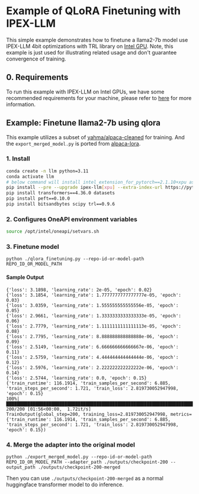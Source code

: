 # Example of QLoRA Finetuning with IPEX-LLM

This simple example demonstrates how to finetune a llama2-7b model use IPEX-LLM 4bit optimizations with TRL library on [Intel GPU](../../../README.md).
Note, this example is just used for illustrating related usage and don't guarantee convergence of training.

## 0. Requirements
To run this example with IPEX-LLM on Intel GPUs, we have some recommended requirements for your machine, please refer to [here](../../../README.md#requirements) for more information.

## Example: Finetune llama2-7b using qlora

This example utilizes a subset of [yahma/alpaca-cleaned](https://huggingface.co/datasets/yahma/alpaca-cleaned) for training. And the `export_merged_model.py` is ported from [alpaca-lora](https://github.com/tloen/alpaca-lora/blob/main/export_hf_checkpoint.py).

### 1. Install

```bash
conda create -n llm python=3.11
conda activate llm
# below command will install intel_extension_for_pytorch==2.1.10+xpu as default
pip install --pre --upgrade ipex-llm[xpu] --extra-index-url https://pytorch-extension.intel.com/release-whl/stable/xpu/us/
pip install transformers==4.36.0 datasets
pip install peft==0.10.0
pip install bitsandbytes scipy trl==0.9.6
```

### 2. Configures OneAPI environment variables
```bash
source /opt/intel/oneapi/setvars.sh
```

### 3. Finetune model

```
python ./qlora_finetuning.py --repo-id-or-model-path REPO_ID_OR_MODEL_PATH
```

#### Sample Output
```log
{'loss': 3.1898, 'learning_rate': 2e-05, 'epoch': 0.02}
{'loss': 3.1854, 'learning_rate': 1.7777777777777777e-05, 'epoch': 0.03}
{'loss': 3.0359, 'learning_rate': 1.555555555555556e-05, 'epoch': 0.05}
{'loss': 2.9661, 'learning_rate': 1.3333333333333333e-05, 'epoch': 0.06}
{'loss': 2.7779, 'learning_rate': 1.1111111111111113e-05, 'epoch': 0.08}                              
{'loss': 2.7795, 'learning_rate': 8.888888888888888e-06, 'epoch': 0.09}
{'loss': 2.5149, 'learning_rate': 6.666666666666667e-06, 'epoch': 0.11}
{'loss': 2.5759, 'learning_rate': 4.444444444444444e-06, 'epoch': 0.12}
{'loss': 2.5976, 'learning_rate': 2.222222222222222e-06, 'epoch': 0.14}
{'loss': 2.5744, 'learning_rate': 0.0, 'epoch': 0.15}
{'train_runtime': 116.1914, 'train_samples_per_second': 6.885, 'train_steps_per_second': 1.721, 'train_loss': 2.819730052947998, 'epoch': 0.15}                                                          
100%|██████████████████████████████████████████████████████████████████████████████████████████████████████████████████████████████████████████████████████████████████| 200/200 [01:56<00:00,  1.72it/s]
TrainOutput(global_step=200, training_loss=2.819730052947998, metrics={'train_runtime': 116.1914, 'train_samples_per_second': 6.885, 'train_steps_per_second': 1.721, 'train_loss': 2.819730052947998, 'epoch': 0.15})
```

### 4. Merge the adapter into the original model

```
python ./export_merged_model.py --repo-id-or-model-path REPO_ID_OR_MODEL_PATH --adapter_path ./outputs/checkpoint-200 --output_path ./outputs/checkpoint-200-merged
```

Then you can use `./outputs/checkpoint-200-merged` as a normal huggingface transformer model to do inference.
